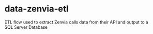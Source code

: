 # data-zenvia-etl
ETL flow used to extract Zenvia calls data from their API and output to a SQL Server Database
